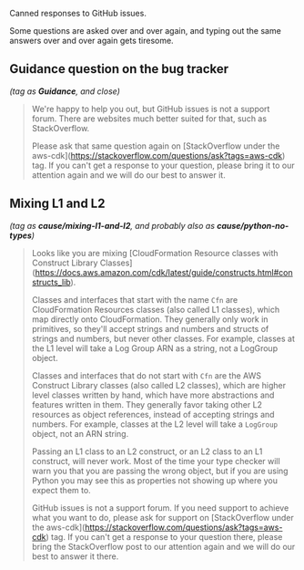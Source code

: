 Canned responses to GitHub issues.

Some questions are asked over and over again, and typing out the same answers over and over again gets tiresome.

## Guidance question on the bug tracker

*(tag as **Guidance**, and close)*

> We're happy to help you out, but GitHub issues is not a support forum. There are websites much better suited for that, such as StackOverflow.
>
> Please ask that same question again on \[StackOverflow under the aws-cdk](https://stackoverflow.com/questions/ask?tags=aws-cdk) tag. If you can't get a response to your question, please bring it to our attention again and we will do our best to answer it.

## Mixing L1 and L2

*(tag as **cause/mixing-l1-and-l2**, and probably also as **cause/python-no-types**)*

> Looks like you are mixing \[CloudFormation Resource classes with Construct Library Classes\](https://docs.aws.amazon.com/cdk/latest/guide/constructs.html#constructs_lib). 
>
> Classes and interfaces that start with the name `Cfn` are CloudFormation Resources classes (also called L1 classes), which map directly onto CloudFormation. They generally only work in primitives, so they'll accept strings and numbers and structs of strings and numbers, but never other classes. For example, classes at the L1 level will take a Log Group ARN as a string, not a LogGroup object.
>
> Classes and interfaces that do not start with `Cfn` are the AWS Construct Library classes (also called L2 classes), which are higher level classes written by hand, which have more abstractions and features written in them. They generally favor taking other L2 resources as object references, instead of accepting strings and numbers. For example, classes at the L2 level will take a `LogGroup` object, not an ARN string.
>
> Passing an L1 class to an L2 construct, or an L2 class to an L1 construct, will never work. Most of the time your type checker will warn you that you are passing the wrong object, but if you are using Python you may see this as properties not showing up where you expect them to.
>
> GitHub issues is not a support forum. If you need support to achieve what you want to do, please ask for support on \[StackOverflow under the aws-cdk](https://stackoverflow.com/questions/ask?tags=aws-cdk) tag. If you can't get a response to your question there, please bring the StackOverflow post to our attention again and we will do our best to answer it there.
